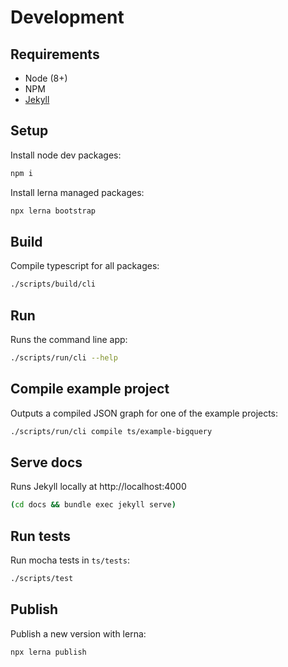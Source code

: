 # Development

## Requirements

- Node (8+)
- NPM
- [Jekyll](https://jekyllrb.com/docs/installation/)

## Setup

Install node dev packages:

```bash
npm i
```

Install lerna managed packages:

```bash
npx lerna bootstrap
```

## Build

Compile typescript for all packages:

```bash
./scripts/build/cli
```

## Run

Runs the command line app:

```bash
./scripts/run/cli --help
```

## Compile example project

Outputs a compiled JSON graph for one of the example projects:

```bash
./scripts/run/cli compile ts/example-bigquery
```

## Serve docs

Runs Jekyll locally at http://localhost:4000

```bash
(cd docs && bundle exec jekyll serve)
```

## Run tests

Run mocha tests in `ts/tests`:

```bash
./scripts/test
```

## Publish

Publish a new version with lerna:

```bash
npx lerna publish
```
